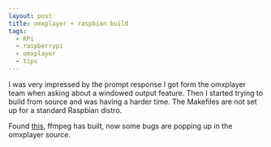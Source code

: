 ```yaml
---
layout: post
title: omxplayer + raspbian build
tags:
  - RPi
  - raspberrypi
  - omxplayer
  - tips
---
```


I was very impressed by the prompt response I got form the omxplayer team when asking about a windowed output feature.  Then I started trying to build from source and was having a harder time.  The Makefiles are not set up for a standard Raspbian distro.

Found [this](https://github.com/huceke/omxplayer/issues/73#issuecomment-12645858), ffmpeg has built, now some bugs are popping up in the omxplayer source.  
